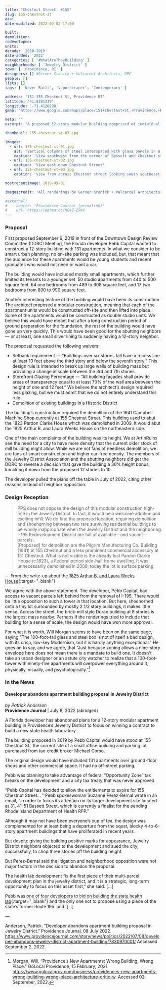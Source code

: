 ```yaml
---
title: "Chestnut Street, #155"
slug: 155-chestnut-st
aka:
date-modified: 2022-09-02 17:00

built:
demolition:
redeveloped:
units:
decade: '2010-2019'
date-added: '2022'
categories: [ '#WhatAreTheyBuilding' ]
neighborhoods: [ 'Jewelry District' ]
town: [ 'Providence, RI' ]
designers: [] #Gerner Kronick + Valcarcel Architects, DPC
people: []
lists: []
tags: [ 'Never Built', 'Vaporscraper', 'Contemporary' ]

address: '151-155 Chestnut St, Providence RI'
latitude: '41.8181339'
longitude: '-71.4126298'
gmap: "https://www.google.com/maps/place/151+Chestnut+St,+Providence,+RI+02903/@41.8181339,-71.4126298,17z/data=!3m1!4b1!4m5!3m4!1s0x89e4456b1583cf3b:0xf0272666caa1e96f!8m2!3d41.8181299!4d-71.4104411"

meta: ""
excerpt: "A proposed 12-story modular building comprised of individual apartments pre-built and stacked in place was designed but never built"

thumbnail: 155-chestnut-st-03.jpg

images:
  - url: 155-chestnut-st-01.jpg
    alt: 'Vertical columns of steel interspaced with glass panels in a repeating pattern. The ground floor was proposed to have some architectural detail, for mostly the building was raw industrial with exposed painted steel columns.'
    caption: 'View southwest from the corner of Bassett and Chestnut streets; The 1825 Arthur B. and Laura Weeks House is the 2 1/2 story brick building in the foreground.'
  - url: 155-chestnut-st-02.jpg
    caption: 'View east down Chestnut Street'
  - url: 155-chestnut-st-03.jpg
    caption: 'View from across Chestnut street looking south southeast'

mostrecentimage: 2019-09-01

imagescredit: 'All renderings by Gerner Kronick + Valcarcel Architects, DPC'

#external:
#  - source: 'Providence Journal (permalink)'
#    url: https://perma.cc/MQ4Z-Z9K4
---
```


### Proposal

First proposed September 9, 2019 in front of the Downtown Design Review Committee (<span class="abbr">DDRC</span>) Meeting, the Florida developer Pebb Capital wanted to construct a 12-story building with 131 apartments. In what we consider to be smart urban planning, no on-site parking was included, but, that meant that the audience for these apartments would be young students and recent graduates who would not need or want a car. 

The building would have included mostly small apartments, which further limited its tenants to a younger set. 50 studio apartments from 440 to 500 square feet, 64 one bedrooms from 489 to 608 square feet, and 17 two bedrooms from 800 to 990 square feet. 

Another interesting feature of the building would have been its construction. The architect proposed a modular construction, meaning that each of the apartment units would be constructed off-site and then lifted into place. Some of the apartments would be constructed as double studio units. We believe this would have meant that after a long construction period of ground preparation for the foundation, the rest of the building would have gone up very quickly. This would have been good for the abutting neighbors — or at least, one small silver lining to suddenly having a 12-story neighbor. 

The proposal requested the following waivers:
+ Setback requirement — “Buildings over six stories tall have a recess line at least 10 feet above the third story and below the seventh story.” This design rule is intended to break up large walls of building mass but providing a change in scale between the 3rd and 7th stories. 
+ Storefront Glazing Percentage — “All building façades shall provide areas of transparency equal to at least 70% of the
wall area between the height of one and 12 feet.” We believe the architect’s design required less glazing, but we must admit that we do not entirely understand this rule. 
+ Demolition of existing buildings in a Historic District

The building’s construction required the demolition of the 1941 Campbell Machine Shop currently at 155 Chestnut Street. This building used to abut the 1823 Pardon Clarke House which was demolished in 2009. It would abut the 1825 Arthur B. and Laura Weeks House on the northeastern side. 

One of the main complaints of the building was its height. We at ArtInRuins see the need for a city to have more density that the current older stock of mill building might allow. While we are not fans of needless demolition, we are fans of smart construction and higher car-free density. The members of the Jewelry District Association and the abutting neighbors did get the <span class="abbr">DDRC</span> to reverse a decision that gave the building a 30% height bonus, knocking it down from the proposed 12 stories to 10. 

The developer pulled the plans off the table in July of 2022, citing other reasons instead of neighbor opposition. 


### Design Reception

> PPS does not oppose the design of this modular construction high-rise in the Jewelry District. In fact, it would be a welcome addition and exciting infill. We do find the proposed location, requiring demolition and shoehorning between two rare surviving residential buildings to be wholly inappropriate when the Jewelry District and the neighboring I-195 Redevelopment District are full of available—and vacant—parcels.  
[Proposed] for demolition are the Pilgrim Manufacturing Co. Building (1941) at 155 Chestnut and a less prominent commercial accessory at 151 Chestnut. What is not visible is the already lost Pardon Clarke House (c.1823), a Federal period side-hall frame dwelling. It was unnecessarily demolished in 2009; today the lot is surface parking.

— From the write-up about the [1825 Arthur B. and Laura Weeks House](//guide.ppsri.org/property/arthur-b-and-laura-weeks-house){:target="_blank"}

We agree with the above statement. The developer, Pebb Capital, had access to vacant parcels left behind from the removal of I-195. There would be little opposition to such a tower in that location. But here, shoehorned onto a tiny lot surrounded by mostly 2 1/2 story buildings, it makes little sense. Across the street, the brick-mill style Doran building at 8 stories is the largest mass nearby. Perhaps if the renderings tried to include that building for a sense of scale, the design would have won more approval. 

For what it is worth, Will Morgan seems to have been on the same page, saying “The 100-foot-tall glass and steel box is not of itself a bad design, with its crisp, low-key Modernism, but it is hardly anything exceptional.” He goes on to say, and we agree, that “Just because zoning allows a nine-story envelope here does not mean there is a mandate to build one. It doesn't take an urban designer or an astute city watcher to realize that a 100-foot-tower with ninety-five apartments will overpower everything around it, physically, visually, and psychologically.”[^1]

[^1]: Morgan, Will. “Providence’s New Apartments: Wrong Building, Wrong Place.” GoLocal Providence, 15 February, 2021. 
https://www.golocalprov.com/business/providences-new-apartments-wrong-building-wrong-place-architecture-critic-w. Accessed 02 September, 2022. 


### In the News

#### Developer abandons apartment building proposal in Jewelry District

_by Patrick Anderson_  
**Providence Journal** | July 8, 2022 (abridged)

A Florida developer has abandoned plans for a 12-story modular apartment building in Providence’s Jewelry District to focus on winning a contract to build a new state health laboratory.

The building proposed in 2019 by Pebb Capital would have stood at 155 Chestnut St., the current site of a small office building and parking lot purchased from tax-credit broker Michael Corso. 

The original design would have included 131 apartments over ground-floor shops and other commercial space. It had no off-street parking. 

Pebb was planning to take advantage of federal “Opportunity Zone” tax breaks on the development and a city tax treaty that was never approved.

“Pebb Capital has decided to allow the entitlements to expire for 155 Chestnut Street… ” Pebb spokeswoman Suzanne Perez-Bernal wrote in an email, “in order to focus its attention on its larger development site located at 31, 41-51 Bassett Street, which is currently a finalist for the pending Rhode Island Department of Health RFP.”

Although it may not have been everyone’s cup of tea, the design was complemented for at least being a departure from the squat, blocky 4-to-6-story apartment buildings that have proliferated in recent years.

But despite giving the building positive marks for appearance, Jewelry District neighbors objected to the development and sued the city, successfully, to chop three stories off the building height. 

But Perez-Bernal said the litigation and neighborhood opposition were not major factors in the decision to abandon the proposal. 

The health lab development “is the first piece of their multi-parcel development plan in the jewelry district, and it is a strategic, long-term opportunity to focus on this asset first,” she said. […]

Pebb was [one of four developers to bid on building the state health lab](//www.providencejournal.com/story/news/politics/2022/04/07/new-ri-state-health-lab-down-possible-sites-level-3-biosafety-facility/9500482002/){:target="_blank"} and the only one not to propose using a piece of the state’s former Route 195 land. […]

— 

Anderson, Patrick. “Developer abandons apartment building proposal in Jewelry District.” Providence Journal, 08 July 2022. https://www.providencejournal.com/story/news/politics/2022/07/08/developer-abandons-jewelry-district-apartment-building/7830970001/ Accessed September 2, 2022.
